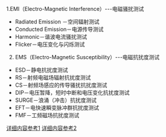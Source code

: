 1.EMI（Electro-Magnetic Interference）---电磁骚扰测试

- Radiated Emission －空间辐射测试
- Conducted Emission－电源传导测试
- Harmonic－谐波电流骚扰测试
- Flicker－电压变化与闪烁测试

2. EMS（Electro-Magnetic Susceptibility）---电磁抗扰度测试

- ESD－静电抗扰度测试
- RS－射频电磁场辐射抗扰度测试
- CS－射频场感应的传导骚扰抗扰度测试
- DIP－电压暂降，短时中断和电压变化抗扰度测试
- SURGE－浪涌（冲击）抗扰度测试
- EFT－电快速瞬变脉冲群抗扰度测试
- FMF－工频磁场抗扰度测试

[详细内容参考1](https://github.com/user-attachments/files/16105308/EMC.pdf)
[详细内容参考2](https://github.com/user-attachments/files/16105309/EMC.pdf)